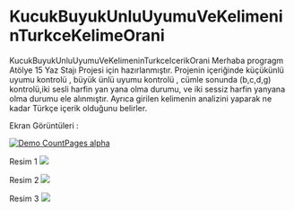 # KucukBuyukUnluUyumuVeKelimeninTurkceKelimeOrani
KucukBuyukUnluUyumuVeKelimeninTurkceIcerikOrani
Merhaba progragm Atölye 15 Yaz Stajı Projesi için hazırlanmıştır.
Projenin içeriğinde küçükünlü uyumu kontrolü , büyük ünlü uyumu kontrolü , cümle sonunda (b,c,d,g) kontrolü,iki sesli harfin yan yana olma durumu,
ve iki sessiz harfin yanyana olma durumu ele alınmıştır.
Ayrıca girilen kelimenin analizini yaparak ne kadar Türkçe içerik olduğunu belirler.

Ekran Görüntüleri :



[![Demo CountPages alpha](https://j.gifs.com/0V7vxX.gif)](https://www.youtube.com/watch?v=fLiGn7Y1okI&feature=youtu.be)

Resim 1
<a href="https://hizliresim.com/OoWNb4"><img src="https://i.hizliresim.com/OoWNb4.jpg"></a>


Resim 2
<a href="https://hizliresim.com/JQ5N9J"><img src="https://i.hizliresim.com/JQ5N9J.jpg"></a>


Resim 3
<a href="https://hizliresim.com/z0WLZ7"><img src="https://i.hizliresim.com/z0WLZ7.jpg"></a>


